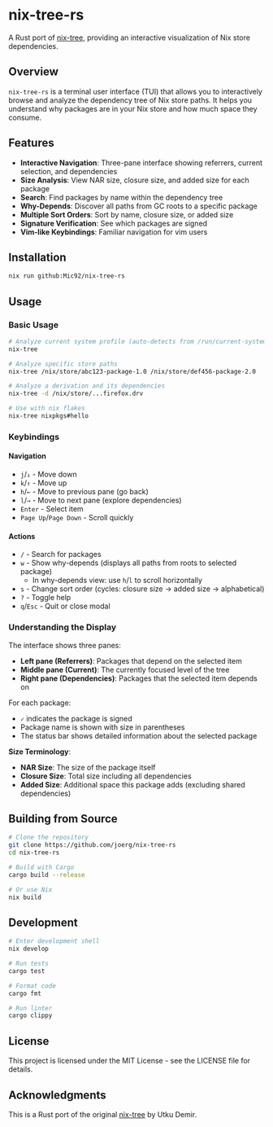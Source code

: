 # nix-tree-rs

A Rust port of [nix-tree](https://github.com/utdemir/nix-tree), providing an interactive visualization of Nix store dependencies.

## Overview

`nix-tree-rs` is a terminal user interface (TUI) that allows you to interactively browse and analyze the dependency tree of Nix store paths. It helps you understand why packages are in your Nix store and how much space they consume.

## Features

- **Interactive Navigation**: Three-pane interface showing referrers, current selection, and dependencies
- **Size Analysis**: View NAR size, closure size, and added size for each package
- **Search**: Find packages by name within the dependency tree
- **Why-Depends**: Discover all paths from GC roots to a specific package
- **Multiple Sort Orders**: Sort by name, closure size, or added size
- **Signature Verification**: See which packages are signed
- **Vim-like Keybindings**: Familiar navigation for vim users

## Installation

```bash
nix run github:Mic92/nix-tree-rs
```

## Usage

### Basic Usage

```bash
# Analyze current system profile (auto-detects from /run/current-system or ~/.nix-profile)
nix-tree

# Analyze specific store paths
nix-tree /nix/store/abc123-package-1.0 /nix/store/def456-package-2.0

# Analyze a derivation and its dependencies
nix-tree -d /nix/store/...firefox.drv

# Use with nix flakes
nix-tree nixpkgs#hello
```

### Keybindings

#### Navigation
- `j`/`↓` - Move down
- `k`/`↑` - Move up  
- `h`/`←` - Move to previous pane (go back)
- `l`/`→` - Move to next pane (explore dependencies)
- `Enter` - Select item
- `Page Up`/`Page Down` - Scroll quickly

#### Actions
- `/` - Search for packages
- `w` - Show why-depends (displays all paths from roots to selected package)
  - In why-depends view: use `h`/`l` to scroll horizontally
- `s` - Change sort order (cycles: closure size → added size → alphabetical)
- `?` - Toggle help
- `q`/`Esc` - Quit or close modal

### Understanding the Display

The interface shows three panes:
- **Left pane (Referrers)**: Packages that depend on the selected item
- **Middle pane (Current)**: The currently focused level of the tree
- **Right pane (Dependencies)**: Packages that the selected item depends on

For each package:
- `✓` indicates the package is signed
- Package name is shown with size in parentheses
- The status bar shows detailed information about the selected package

**Size Terminology**:
- **NAR Size**: The size of the package itself
- **Closure Size**: Total size including all dependencies
- **Added Size**: Additional space this package adds (excluding shared dependencies)

## Building from Source

```bash
# Clone the repository
git clone https://github.com/joerg/nix-tree-rs
cd nix-tree-rs

# Build with Cargo
cargo build --release

# Or use Nix
nix build
```

## Development

```bash
# Enter development shell
nix develop

# Run tests  
cargo test

# Format code
cargo fmt

# Run linter
cargo clippy
```

## License

This project is licensed under the MIT License - see the LICENSE file for details.

## Acknowledgments

This is a Rust port of the original [nix-tree](https://github.com/utdemir/nix-tree) by Utku Demir.
